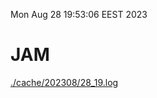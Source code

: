 Mon Aug 28 19:53:06 EEST 2023
# JAM
<a href='./cache/202308/28_19.log'>./cache/202308/28_19.log</a>
